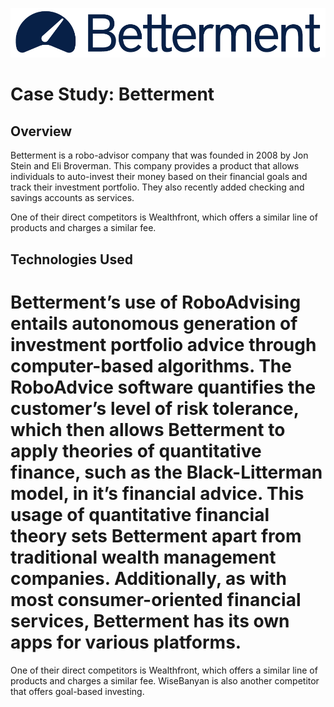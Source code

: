 ![Betterment Logo](betterment-logo.png)

# Case Study: Betterment

## Overview

Betterment is a robo-advisor company that was founded in 2008 by Jon Stein and Eli Broverman. This company provides a product that allows individuals to auto-invest their money based on their financial goals and track their investment portfolio. They also recently added checking and savings accounts as services. 

One of their direct competitors is Wealthfront, which offers a similar line of products and charges a similar fee.

## Technologies Used

Betterment’s use of RoboAdvising entails autonomous generation of investment portfolio advice through computer-based algorithms. The RoboAdvice software quantifies the customer’s level of risk tolerance, which then allows Betterment to apply theories of quantitative finance, such as the Black-Litterman model, in it’s financial advice. This usage of quantitative financial theory sets Betterment apart from traditional wealth management companies. Additionally, as with most consumer-oriented financial services, Betterment has its own apps for various platforms.
=======
One of their direct competitors is Wealthfront, which offers a similar line of products and charges a similar fee. WiseBanyan is also another competitor that offers goal-based investing.
